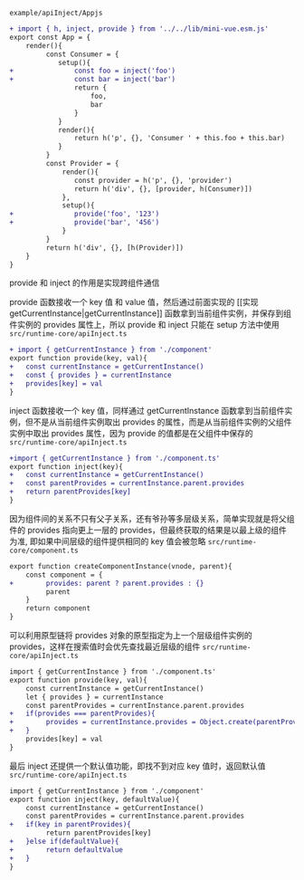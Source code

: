 `example/apiInject/Appjs`
```diff
+ import { h, inject, provide } from '../../lib/mini-vue.esm.js'
export const App = {
	render(){
		 const Consumer = {
			setup(){
+				const foo = inject('foo') 
+				const bar = inject('bar') 
				return {
					foo,
					bar
				}	
			}
			render(){
				return h('p', {}, 'Consumer ' + this.foo + this.bar)
			}
		 }
		 const Provider = {
			 render(){
				const provider = h('p', {}, 'provider')
				return h('div', {}, [provider, h(Consumer)])
			 },
			 setup(){
+				provide('foo', '123')
+				provide('bar', '456')
			 }  
		 }
		 return h('div', {}, [h(Provider)])
	}
}
```

provide 和 inject 的作用是实现跨组件通信

provide 函数接收一个 key 值 和 value 值，然后通过前面实现的 [[实现 getCurrentInstance|getCurrentInstance]]  函数拿到当前组件实例，并保存到组件实例的 provides 属性上，所以 provide 和 inject 只能在 setup 方法中使用
`src/runtime-core/apiInject.ts`
```diff
+ import { getCurrentInstance } from './component'
export function provide(key, val){
+	const currentInstance = getCurrentInstance()
+	const { provides } = currentInstance
+	provides[key] = val
}
```

inject 函数接收一个 key 值，同样通过 getCurrentInstance 函数拿到当前组件实例，但不是从当前组件实例取出 provides 的属性，而是从当前组件实例的父组件实例中取出 provides 属性，因为 provide 的值都是在父组件中保存的
`src/runtime-core/apiInject.ts`
```diff
+import { getCurrentInstance } from './component.ts'
export function inject(key){
+	const currentInstance = getCurrentInstance()	
+	const parentProvides = currentInstance.parent.provides 
+	return parentProvides[key]	
}
```

因为组件间的关系不只有父子关系，还有爷孙等多层级关系，简单实现就是将父组件的 provides 指向更上一层的 provides，但最终获取的结果是以最上级的组件为准, 即如果中间层级的组件提供相同的 key 值会被忽略
`src/runtime-core/component.ts`
```diff
export function createComponentInstance(vnode, parent){
	const component = {
+		 provides: parent ? parent.provides : {} 
		 parent
	}
	return component
}
```

可以利用原型链将 provides 对象的原型指定为上一个层级组件实例的 provides，这样在搜索值时会优先查找最近层级的组件
`src/runtime-core/apiInject.ts`
```diff
import { getCurrentInstance } from './component.ts'
export function provide(key, val){
	const currentInstance = getCurrentInstance()
	let { provides } = currentInstance
    const parentProvides = currentInstance.parent.provides
+	if(provides === parentProvides){
+		 provides = currentInstance.provides = Object.create(parentProvides)
+	}
	provides[key] = val
}
```

最后 inject 还提供一个默认值功能，即找不到对应 key 值时，返回默认值
`src/runtime-core/apiInject.ts`
```diff
import { getCurrentInstance } from './component'
export function inject(key, defaultValue){
	const currentInstance = getCurrentInstance()
	const parentProvides = currentInstance.parent.provides
+	if(key in parentProvides){
		 return parentProvides[key]
+	}else if(defaultValue){
+		 return defaultValue
+	}
}
```
